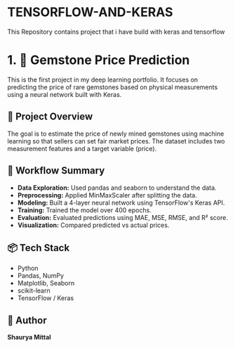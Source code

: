 # TENSORFLOW-AND-KERAS
This Repository contains project that i have build with keras and tensorflow

# 1. 💎 Gemstone Price Prediction

This is the first project in my deep learning portfolio. It focuses on predicting the price of rare gemstones based on physical measurements using a neural network built with Keras.

## 📌 Project Overview

The goal is to estimate the price of newly mined gemstones using machine learning so that sellers can set fair market prices. The dataset includes two measurement features and a target variable (price).

## 🚀 Workflow Summary

- **Data Exploration:** Used pandas and seaborn to understand the data.
- **Preprocessing:** Applied MinMaxScaler after splitting the data.
- **Modeling:** Built a 4-layer neural network using TensorFlow's Keras API.
- **Training:** Trained the model over 400 epochs.
- **Evaluation:** Evaluated predictions using MAE, MSE, RMSE, and R² score.
- **Visualization:** Compared predicted vs actual prices.

## 📦 Tech Stack

- Python
- Pandas, NumPy
- Matplotlib, Seaborn
- scikit-learn
- TensorFlow / Keras

## 👤 Author

**Shaurya Mittal**

